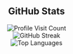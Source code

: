 <div align="center">
  <h2>GitHub Stats</h2>

  <img src="https://visitcount.itsvg.in/api?id=rubenpeq&icon=0&color=0" alt="Profile Visit Count"/>
  </br>
  <img src="https://github-readme-streak-stats.herokuapp.com/?user=rubenpeq&theme=dark&hide_border=false" alt="GitHub Streak"/>
  </br>
  <img src="https://github-readme-stats.vercel.app/api/top-langs/?username=rubenpeq&theme=dark&hide_border=false&include_all_commits=false&count_private=true&layout=compact" alt="Top Languages"/>
</div>

